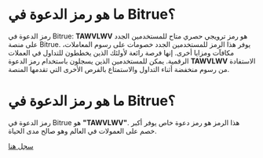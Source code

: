 # ما هو رمز الدعوة في Bitrue؟

رمز الدعوة في Bitrue: **TAWVLWV** هو رمز ترويجي حصري متاح للمستخدمين الجدد على منصة Bitrue. يوفر هذا الرمز للمستخدمين الجدد خصومات على رسوم المعاملات، مكافآت ومزايا أخرى. إنها فرصة رائعة لأولئك الذين يخططون للتداول في العملات الرقمية. يمكن للمستخدمين الذين يسجلون باستخدام رمز الدعوة **TAWVLWV** الاستفادة من رسوم منخفضة أثناء التداول والاستمتاع بالفرص الأخرى التي تقدمها المنصة.

# ما هو رمز الدعوة في Bitrue؟

رمز الدعوة في Bitrue هو **"TAWVLWV"**. هذا الرمز هو رمز دعوة خاص يوفر أكبر خصم على العمولات في العالم وهو صالح مدى الحياة.

[سجل هنا](https://www.bitrue.com/referral/landing?cn=600000&inviteCode=TAWVLWV)
